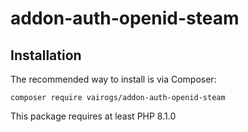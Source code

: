 # addon-auth-openid-steam

Installation
------------

The recommended way to install is via Composer:

```
composer require vairogs/addon-auth-openid-steam
```

This package requires at least PHP 8.1.0
